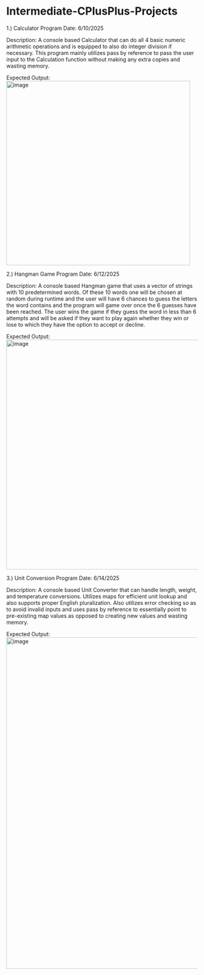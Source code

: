 # Intermediate-CPlusPlus-Projects

1.) Calculator Program
Date: 6/10/2025

Description: A console based Calculator that can do all 4 basic numeric arithmetic operations
and is equipped to also do integer division if necessary. This program mainly utilizes pass by
reference to pass the user input to the Calculation function without making any extra copies
and wasting memory.

Expected Output:
<img width="484" alt="image" src="https://github.com/user-attachments/assets/2eafee3d-de78-430f-91c7-28b1d3643d0b" />

2.) Hangman Game Program
Date: 6/12/2025

Description: A console based Hangman game that uses a vector of strings with 10 predetermined
words. Of these 10 words one will be chosen at random during runtime and the user will have
6 chances to guess the letters the word contains and the program will game over once the 6
guesses have been reached. The user wins the game if they guess the word in less than 6 attempts
and will be asked if they want to play again whether they win or lose to which they have the option
to accept or decline.

Expected Output:
<img width="603" alt="image" src="https://github.com/user-attachments/assets/988bff10-61b5-4f36-b8aa-7bb8ffdaed5c" />

3.) Unit Conversion Program
Date: 6/14/2025

Description: A console based Unit Converter that can handle length, weight, and temperature conversions.
Utilizes maps for efficient unit lookup and also supports proper English pluralization. Also utilizes error
checking so as to avoid invalid inputs and uses pass by reference to essentially point to pre-existing map values
as opposed to creating new values and wasting memory.

Expected Output:
<img width="870" alt="image" src="https://github.com/user-attachments/assets/681e19db-14e1-426f-99bb-b68d76b86f36" />


